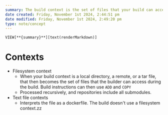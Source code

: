 ```yaml
---
summary: The build context is the set of files that your build can access. The positional argument that you pass to the build command specifies the context you want to use for the system.
date created: Friday, November 1st 2024, 2:44:51 pm
date modified: Friday, November 1st 2024, 2:49:20 pm
type: note/concept
---
```

`VIEW[**{summary}**][text(renderMarkdown)]`

# Contexts
- Filesystem context 
	- When your build context is a local directory, a remote, or a tar file, that then becomes the set of files that the builder can access during the build. Build instructions can then use `ADD` and `COPY`
	- Processed recursively, and repositories include all submodules.
- Text file contexts
	- Interprets the file as a dockerfile. The build doesn't use a filesystem context.zz